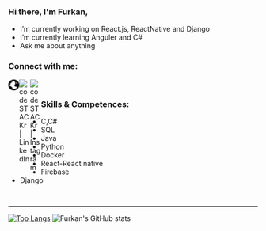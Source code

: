 ### Hi there, I'm Furkan, 

- I’m currently working on React.js, ReactNative and Django
- I’m currently learning Anguler and C#
- Ask me about anything


### Connect with me:

[<img align="left" alt="codeSTACKr.com" width="22px" src="https://raw.githubusercontent.com/iconic/open-iconic/master/svg/globe.svg" />](https://furkanerdogan.herokuapp.com)
[<img align="left" alt="codeSTACKr | LinkedIn" width="22px" src="https://cdn.jsdelivr.net/npm/simple-icons@v3/icons/linkedin.svg" />](https://www.linkedin.com/in/furkan-erdo%C4%9Fann)
[<img align="left" alt="codeSTACKr | Instagram" width="22px" src="https://cdn.jsdelivr.net/npm/simple-icons@v3/icons/instagram.svg" />](https://www.instagram.com/furkanerdgn1/)
<br />


### Skills & Competences:

- C,C#
- SQL
- Java
- Python
- Docker
- React-React native
- Firebase
- Django

<br />

---
[![Top Langs](https://github-readme-stats.vercel.app/api/top-langs/?username=furkanerdogan)](https://github.com/anuraghazra/github-readme-stats)
![Furkan's GitHub stats](https://github-readme-stats.vercel.app/api?username=furkanerdogan&theme=dark&show_icons=true)




